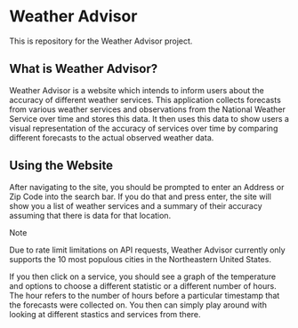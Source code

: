 # Weather Advisor

This is repository for the Weather Advisor project.

## What is Weather Advisor?

Weather Advisor is a website which intends to inform users about the accuracy of different weather services. This application collects forecasts from various weather services and observations from the National Weather Service over time and stores this data. It then uses this data to show users a visual representation of the accuracy of services over time by comparing different forecasts to the actual observed weather data.

## Using the Website

After navigating to the site, you should be prompted to enter an Address or Zip Code into the search bar. If you do that and press enter, the site will show you a list of weather services and a summary of their accuracy assuming that there is data for that location.

> [!NOTE]
> Due to rate limit limitations on API requests, Weather Advisor currently only supports the 10 most populous cities in the Northeastern United States.

If you then click on a service, you should see a graph of the temperature and options to choose a different statistic or a different number of hours. The hour refers to the number of hours before a particular timestamp that the forecasts were collected on. You then can simply play around with looking at different stastics and services from there.